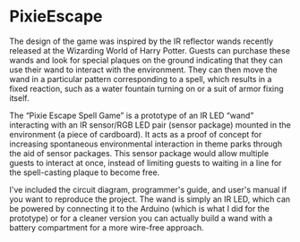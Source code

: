 # PixieEscape

The design of the game was inspired by the IR reflector wands recently released at the Wizarding World of Harry Potter. Guests can purchase these wands and look for special plaques on the ground indicating that they can use their wand to interact with the environment. They can then move the wand in a particular pattern corresponding to a spell, which results in a fixed reaction, such as a water fountain turning on or a suit of armor fixing itself.

The “Pixie Escape Spell Game” is a prototype of an IR LED “wand” interacting with an IR sensor/RGB LED pair (sensor package) mounted in the environment (a piece of cardboard). It acts as a proof of concept for increasing spontaneous environmental interaction in theme parks through the aid of sensor packages. This sensor package would allow multiple guests to interact at once, instead of limiting guests to waiting in a line for the spell-casting plaque to become free.

I've included the circuit diagram, programmer's guide, and user's manual if you want to reproduce the project. The wand is simply an IR LED, which can be powered by connecting it to the Arduino (which is what I did for the prototype) or for a cleaner version you can actually build a wand with a battery compartment for a more wire-free approach.
